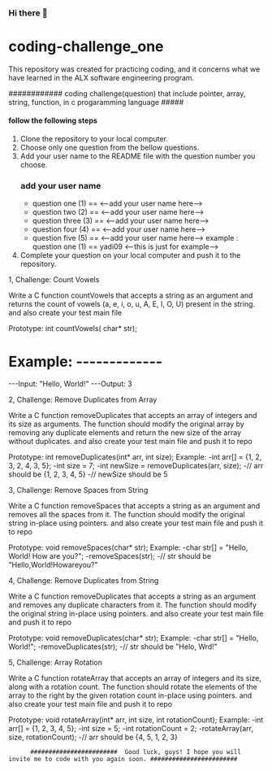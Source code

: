 ### Hi there 👋

# coding-challenge_one
This repository was created for practicing coding, and it concerns what we have learned in the ALX software engineering program.


############   coding challenge(question) that include pointer, array, string, function, in c progaramming language #####



#### follow the following steps ####

1. Clone the repository to your local computer.
2. Choose only one question from the bellow questions.
4. Add your user name to the README file with the question number you choose.
   ### add your user name ###
   - question one (1)  ==  <--add your user name here-->
   - question two (2)  ==  <--add your user name here-->
   - question three (3)  ==  <--add your user name here-->
   - question four (4)  ==  <--add your user name here-->
   - question five (5)  ==  <--add your user name here-->
        example :  question one (1) == yadi09  <--this is just for example-->
6. Complete your question on your local computer and push it to the repository.





1, Challenge: Count Vowels

   Write a C function countVowels that accepts a string as an argument and returns the count of vowels (a, e, i, o, u, A, E, I, O, U) present in the string.
   and also create your test main file 
  
   Prototype: int countVowels( char* str);
   # Example: -------------
   ---Input: "Hello, World!"
   ---Output: 3





2, Challenge: Remove Duplicates from Array

   Write a C function removeDuplicates that accepts an array of integers and its size as arguments.
   The function should modify the original array by removing any duplicate elements and return the new size of the 
   array without duplicates.
   and also create your test main file and push it to repo

 Prototype: int removeDuplicates(int* arr, int size);
 Example:   -int arr[] = {1, 2, 3, 2, 4, 3, 5};
            -int size = 7;
            -int newSize = removeDuplicates(arr, size);
            -// arr should be {1, 2, 3, 4, 5}
            -// newSize should be 5




3, Challenge: Remove Spaces from String

   Write a C function removeSpaces that accepts a string as an argument and removes all the spaces from it. The function should modify the original string in-place using pointers.
   and also create your test main file and push it to repo
  
 Prototype: void removeSpaces(char* str);
 Example:    -char str[] = "Hello, World! How are you?";
             -removeSpaces(str);
             -// str should be "Hello,World!Howareyou?"




 4, Challenge: Remove Duplicates from String

   Write a C function removeDuplicates that accepts a string as an argument and removes any duplicate characters from it. The function should modify the original string in-place using pointers.
   and also create your test main file and push it to repo
  
 Prototype: void removeDuplicates(char* str);
 Example:    -char str[] = "Hello, World!";
             -removeDuplicates(str);
             -// str should be "Helo, Wrd!"





5, Challenge: Array Rotation

   Write a C function rotateArray that accepts an array of integers and its size, along with a rotation count.
   The function should rotate the elements of the array to the right by the given rotation count in-place using pointers.
   and also create your test main file and push it to repo
  
 Prototype: void rotateArray(int* arr, int size, int rotationCount);
 Example:    -int arr[] = {1, 2, 3, 4, 5};
             -int size = 5;
             -int rotationCount = 2;
             -rotateArray(arr, size, rotationCount);
             -// arr should be {4, 5, 1, 2, 3}


          ########################  Good luck, guys! I hope you will invite me to code with you again soon. ########################
